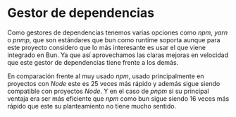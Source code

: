 
# Gestor de dependencias

Como gestores de dependencias tenemos varias opciones como *npm*, *yarn* o *pnmp*,
que son estándares que bun como runtime soporta aunque para este proyecto considero que
lo más interesante es usar el que viene integrado en Bun. Ya que así aprovechamos las claras
mejoras en velocidad que este gestor de dependencias tiene frente a los demás.

En comparación frente al muy usado *npm*, usado principalmente en proyectos con *Node*
este es 25 veces más rápido y además sigue siendo compatible con proyectos *Node*. Y en el
caso de *pnpm* si su principal ventaja era ser más eficiente que *npm* como bun sigue siendo
16 veces más rápido que este su planteamiento no tiene mucho sentido.

